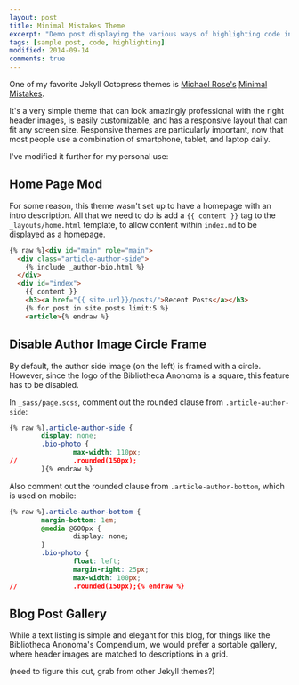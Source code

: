 ```yaml
---
layout: post
title: Minimal Mistakes Theme
excerpt: "Demo post displaying the various ways of highlighting code in Markdown."
tags: [sample post, code, highlighting]
modified: 2014-09-14
comments: true
---
```


One of my favorite Jekyll Octopress themes is [Michael Rose's](http://mademistakes.com) [Minimal Mistakes](http://mmistakes.github.io/minimal-mistakes). 

It's a very simple theme that can look amazingly professional with the right header images, is easily customizable, and has a responsive layout that can fit any screen size. Responsive themes are particularly important, now that most people use a combination of smartphone, tablet, and laptop daily.

I've modified it further for my personal use:

## Home Page Mod

For some reason, this theme wasn't set up to have a homepage with an intro description. All that we need to do is add a `{{ content }}` tag to the `_layouts/home.html` template, to allow content within `index.md` to be displayed as a homepage.

~~~ html
{% raw %}<div id="main" role="main"> 
  <div class="article-author-side">
    {% include _author-bio.html %}
  </div>
  <div id="index">
    {{ content }}
    <h3><a href="{{ site.url}}/posts/">Recent Posts</a></h3>
    {% for post in site.posts limit:5 %}    
    <article>{% endraw %}
~~~

## Disable Author Image Circle Frame

By default, the author side image (on the left) is framed with a circle. However, since the logo of the Bibliotheca Anonoma is a square, this feature has to be disabled.

In `_sass/page.scss`, comment out the rounded clause from `.article-author-side`:

~~~ css
{% raw %}.article-author-side {
        display: none;
        .bio-photo {
                max-width: 110px;
//              .rounded(150px);
        }{% endraw %}
~~~

Also comment out the rounded clause from `.article-author-bottom`, which is used on mobile:

~~~ css
{% raw %}.article-author-bottom {
        margin-bottom: 1em;
        @media @600px {
                display: none;
        }
        .bio-photo {
                float: left;
                margin-right: 25px;
                max-width: 100px;
//              .rounded(150px);{% endraw %}
~~~

## Blog Post Gallery

While a text listing is simple and elegant for this blog, for things like the Bibliotheca Anonoma's Compendium, we would prefer a sortable gallery, where header images are matched to descriptions in a grid.

(need to figure this out, grab from other Jekyll themes?)